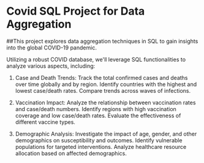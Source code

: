# **Covid SQL Project for Data Aggregation**
##This project explores data aggregation techniques in SQL to gain insights into the global COVID-19 pandemic.

Utilizing a robust COVID database, we'll leverage SQL functionalities to analyze various aspects, including:

1. Case and Death Trends:
Track the total confirmed cases and deaths over time globally and by region.
Identify countries with the highest and lowest case/death rates.
Compare trends across waves of infections.

3. Vaccination Impact:
Analyze the relationship between vaccination rates and case/death numbers.
Identify regions with high vaccination coverage and low case/death rates.
Evaluate the effectiveness of different vaccine types.

3. Demographic Analysis:
Investigate the impact of age, gender, and other demographics on susceptibility and outcomes.
Identify vulnerable populations for targeted interventions.
Analyze healthcare resource allocation based on affected demographics.
